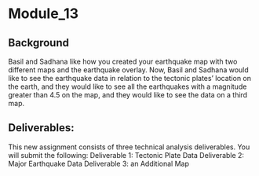 # Module_13

## Background
Basil and Sadhana like how you created your earthquake map with two different maps and the earthquake overlay. Now, Basil and Sadhana would like to see the earthquake data in relation to the tectonic plates’ location on the earth, and they would like to see all the earthquakes with a magnitude greater than 4.5 on the map, and they would like to see the data on a third map.

## Deliverables:

This new assignment consists of three technical analysis deliverables. You will submit the following:
Deliverable 1: Tectonic Plate Data
Deliverable 2: Major Earthquake Data
Deliverable 3: an Additional Map
